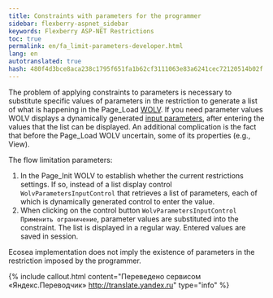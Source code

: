 ```yaml
--- 
title: Constraints with parameters for the programmer 
sidebar: flexberry-aspnet_sidebar 
keywords: Flexberry ASP-NET Restrictions 
toc: true 
permalink: en/fa_limit-parameters-developer.html 
lang: en 
autotranslated: true 
hash: 480f4d3bce8aca238c1795f651fa1b62cf3111063e83a6241cec72120514b02f 
--- 
```


The problem of applying constraints to parameters is necessary to substitute specific values of parameters in the restriction to generate a list of what is happening in the Page_Load [WOLV](fa_web-object-list-view.html). 
If you need parameter values WOLV displays a dynamically generated [input parameters](fa_limit-parameters-user.html), after entering the values that the list can be displayed. An additional complication is the fact that before the Page_Load WOLV uncertain, some of its properties (e.g., View). 

The flow limitation parameters: 

1. In the Page_Init WOLV to establish whether the current restrictions settings. If so, instead of a list display control `WolvParametersInputControl` that retrieves a list of parameters, each of which is dynamically generated control to enter the value. 
2. When clicking on the control button `WolvParametersInputControl` `Применить ограничение`, parameter values are substituted into the constraint. The list is displayed in a regular way. Entered values are saved in session. 

Ecosea implementation does not imply the existence of parameters in the restriction imposed by the programmer.


{% include callout.html content="Переведено сервисом «Яндекс.Переводчик» <http://translate.yandex.ru>" type="info" %}